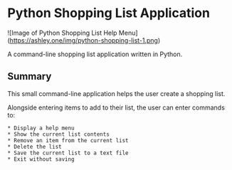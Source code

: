 # Python Shopping List Application

![Image of Python Shopping List Help Menu]
(https://ashley.one/img/python-shopping-list-1.png)

A command-line shopping list application written in Python.

## Summary

This small command-line application helps the user create a shopping list.

Alongside entering items to add to their list, the user can enter commands to:

    * Display a help menu
    * Show the current list contents
    * Remove an item from the current list
    * Delete the list
    * Save the current list to a text file
    * Exit without saving
